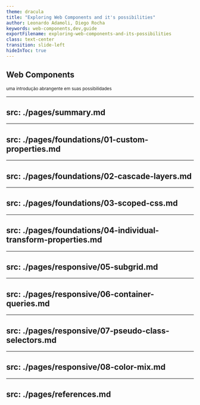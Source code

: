 ```yaml
---
theme: dracula
title: "Exploring Web Components and it's possibilities"
author: Leonardo Adamoli, Diego Rocha
keywords: web-components,dev,guide
exportFilename: exploring-web-components-and-its-possibilities
class: text-center
transition: slide-left
hideInToc: true
---
```


<!-- Intro -->
<section>
  <h1 class="section-title" v-motion-slide-right>
    Web Components
  </h1>

  <small class="inline-flex items-end gap-2 italic text-green" v-motion-slide-left>
    uma introdução abrangente em suas possibilidades
  </small>
</section>

<!-- Toc -->
---
src: ./pages/summary.md
---

<!-- Custom properties -->
---
src: ./pages/foundations/01-custom-properties.md
---

<!-- Cascade layers -->
---
src: ./pages/foundations/02-cascade-layers.md
---

<!-- Scope -->
---
src: ./pages/foundations/03-scoped-css.md
---

<!-- Individual transform properties -->
---
src: ./pages/foundations/04-individual-transform-properties.md
---

<!-- Subgrid -->
---
src: ./pages/responsive/05-subgrid.md
---

<!-- Container queries -->
---
src: ./pages/responsive/06-container-queries.md
---

<!-- Pseudo class selectors -->
---
src: ./pages/responsive/07-pseudo-class-selectors.md
---

<!-- Color mix -->
---
src: ./pages/responsive/08-color-mix.md
---

<!-- References -->
---
src: ./pages/references.md
---
